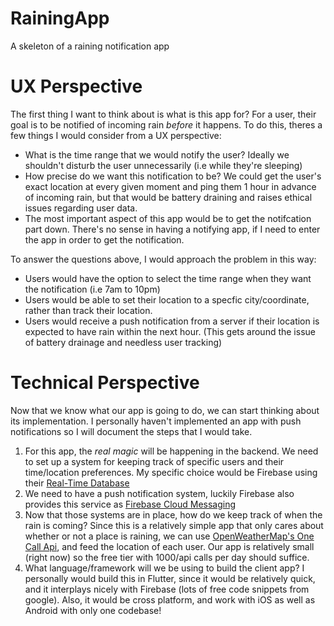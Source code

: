 # RainingApp
A skeleton of a raining notification app

# UX Perspective
The first thing I want to think about is what is this app for? For a user, their goal is to be notified of incoming rain *before* it happens. To do this, theres a few things I would consider from a UX perspective:
- What is the time range that we would notify the user? Ideally we shouldn't disturb the user unnecessarily (i.e while they're sleeping)
- How precise do we want this notification to be? We could get the user's exact location at every given moment and ping them 1 hour in advance of incoming rain, but that would be battery draining and raises ethical issues regarding user data.
- The most important aspect of this app would be to get the notifcation part down. There's no sense in having a notifying app, if I need to enter the app in order to get the notification.

To answer the questions above, I would approach the problem in this way:
- Users would have the option to select the time range when they want the notification (i.e 7am to 10pm)
- Users would be able to set their location to a specfic city/coordinate, rather than track their location.
- Users would receive a push notification from a server if their location is expected to have rain within the next hour. (This gets around the issue of battery drainage and needless user tracking)

# Technical Perspective
Now that we know what our app is going to do, we can start thinking about its implementation. I personally haven't implemented an app with push notifications so I will document the steps that I would take.

1. For this app, the *real magic* will be happening in the backend. We need to set up a system for keeping track of specific users and their time/location preferences. My specific choice would be Firebase using their [Real-Time Database](https://firebase.google.com/docs/database)
2. We need to have a push notification system, luckily Firebase also provides this service as [Firebase Cloud Messaging](https://firebase.google.com/docs/cloud-messaging)
3. Now that those systems are in place, how do we keep track of when the rain is coming? Since this is a relatively simple app that only cares about whether or not a place is raining, we can use [OpenWeatherMap's One Call Api](https://openweathermap.org/api), and feed the location of each user. Our app is relatively small (right now) so the free tier with 1000/api calls per day should suffice.
4. What language/framework will we be using to build the client app? I personally would build this in Flutter, since it would be relatively quick, and it interplays nicely with Firebase (lots of free code snippets from google). Also, it would be cross platform, and work with iOS as well as Android with only one codebase!

